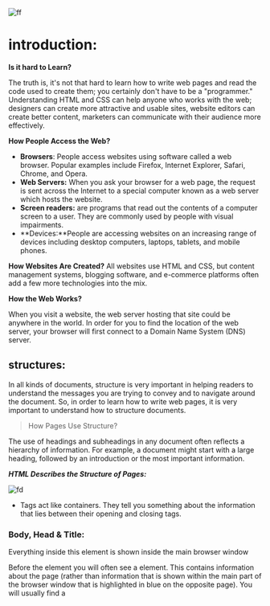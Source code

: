 ![ff](https://divbyte.com/wp-content/uploads/2019/02/html-css.png)
# introduction:
**Is it hard to Learn?**

 The truth 
is, it's not that hard to learn how 
to write web pages and read 
the code used to create them; 
you certainly don't have to be a 
"programmer."
Understanding HTML and CSS 
can help anyone who works 
with the web; designers can 
create more attractive and 
usable sites, website editors can 
create better content, marketers 
can communicate with their 
audience more effectively.

**How People 
Access the Web?**

* **Browsers**: People access websites using 
software called a web browser. 
Popular examples include 
Firefox, Internet Explorer, Safari, 
Chrome, and Opera.
* **Web Servers:**
When you ask your browser for 
a web page, the request is sent 
across the Internet to a special 
computer known as a web 
server which hosts the website.
* **Screen readers:**
 are programs 
that read out the contents of a 
computer screen to a user. They 
are commonly used by people 
with visual impairments.
* **Devices:**People are accessing websites 
on an increasing range of devices 
including desktop computers, 
laptops, tablets, and mobile 
phones.

**How Websites
Are Created?**
All websites use HTML and CSS, but content 
management systems, blogging software, and 
e-commerce platforms often add a few more 
technologies into the mix.


**How the Web Works?**

When you visit a website, the web server 
hosting that site could be anywhere in the 
world. In order for you to find the location of 
the web server, your browser will first connect 
to a Domain Name System (DNS) server.

## structures:
In all kinds of documents, structure is very important in helping 
readers to understand the messages you are trying to convey 
and to navigate around the document. So, in order to learn how 
to write web pages, it is very important to understand how to 
structure documents.
>How Pages Use 
Structure?

The use of headings and 
subheadings in any document 
often reflects a hierarchy of 
information. For example, a 
document might start with 
a large heading, followed by 
an introduction or the most 
important information.

_**HTML Describes
the Structure 
of Pages:**_

![fd](https://www.w3schools.com/htmL/img_notepad.png)

* Tags act like containers. They tell you 
something about the information that lies 
between their opening and closing tags.
 
### Body, Head & Title:
**<body>**

Everything inside this element is 
shown inside the main browser 
window

**<Head>**

Before the <body> element you 
will often see a <head> element. 
This contains information 
about the page (rather than 
information that is shown within 
the main part of the browser 
window that is highlighted in 
blue on the opposite page). 
You will usually find a <title>
element inside the <head>
element.

**<title>**

The contents of the <title>
element are either shown in the 
top of the browser, above where 
you usually type in the URL of 
the page you want to visit, or 
on the tab for that page (if your 
browser uses tabs to allow you 
to view multiple pages at the 
same time).

## Extra Markup:

* **The Evolution of HTML:**

1- HTML 4: Released 1997

2- XHTML 1.0: Released 2000

3- HTML5: Released 2000

**DOCTYPEs:**

Because there have been 
several versions of HTML, each 
web page should begin with a 
DOCTYPE declaration to tell a 
browser which version of HTML 
the page is using

<!DOCTYPE html> : in HTML5


**Comments in HTML:**
<!-- --> 
If you want to add a comment 
to your code that will not be 
visible in the user's browser, you 
can add the text between these 
characters:
<!-- comment goes here -->
It is a good idea to add 
comments to your code because, 
no matter how familiar you 
are with the page at the time 
of writing it, when you come 
back to it later (or if someone 
else needs to look at the code), 
comments will make it much 
easier to understand.

**ID Attribute:**

Every HTML element can carry 
the id attribute. It is used to 
uniquely identify that element 
from other elements on the 
page.

> <p id="pullquote">Every time I view the sea I feel 
 a calming sense of security, as if visiting my 
 ancestral home; I embark on a voyage of seeing.
</p>

**Class Attribute:**

Every HTML element can 
also carry a class attribute. 
Sometimes, rather than uniquely 
identifying one element within 
a document, you will want a 
way to identify several elements 
as being different from the 
other elements on the page. 
For example, you might have 
some paragraphs of text that 
contain information that is more 
important than others and want 
to distinguish these elements, or 
you might want to differentiate 
between links that point to other 
pages on your own site and links 
that point to external sites. 
To do this you can use the 
class attribute. Its value 
should describe the class it 
belongs to. 
><p class="important">For a one-year period from 
 November 2010, the Marugame Genichiro-Inokuma 
 Museum of Contemporary Art (MIMOCA) will host a 
 cycle of four Hiroshi Sugimoto exhibitions.</p>

 **Block Elements:**

 Some elements will always 
appear to start on a new line in 
the browser window. These are 
known as block level elements. 
> Examples of block elements are 
<h1>, <p>, <ul>, and <li>.

**Inline Elements:**

Some elements will always 
appear to continue on the 
same line as their neighbouring 
elements. These are known as 
inline elements.
> Examples of inline elements are 
<a>, <b>, <em>, and <img>

**Grouping Text & 
Elements In a Block:**

The <div> element allows you to 
group a set of elements together 
in one block-level box.
For example, you might create 
a <div> element to contain all 
of the elements for the header 
of your site (the logo and the 
navigation), or you might create 
a <div> element to contain 
comments from visitors.
In a browser, the contents of 
the <div> element will start on 
a new line, but other than this 
it will make no difference to the 
presentation of the page. 

**Grouping Text & 
Elements Inline:**

The <span> element acts like 
an inline equivalent of the <div>
element. It is used to either:
1. Contain a section of text 
where there is no other suitable 
element to differentiate it from 
its surrounding text
2. Contain a number of inline 
elements
The most common reason why 
people use <span> elements 
is so that they can control the 
appearance of the content of 
these elements using CSS.

**IFrames:**
<iframe>

An iframe is like a little window 
that has been cut into your 
page — and in that window you 
can see another page. The term 
iframe is an abbreviation of inline 
frame.
One common use of iframes 
(that you may have seen on 
various websites) is to embed 
a Google Map into a page. The 
content of the iframe can be any 
html page (either located on the 
same server or anywhere else on 
the web).

* src:

The src attribute specifies the 
URL of the page to show in the 
frame.

* height:

The height attribute specifies 
the height of the iframe in pixels.

* width:

The width attribute specifies 
the width of the iframe in pixe

* scrolling:

The scrolling attribute will 
not be supported in HTML5. In 
HTML 4 and XHTML, it indicates 
whether the iframe should 
have scrollbars or not. This is 
important if the page inside the 
iframe is larger than the space 
you have allowed for it (using the 
height and width attributes). 
Scrollbars allow the user to move 
around the frame to see more 
content. It can take one of three 
values: yes (to show scrollbars), 
no (to hide scrollbars) and auto
(to show them only if needed).

* frameborder:

The frameborder attribute will 
not be supported in HTML5. In 
HTML 4 and XHTML, it indicates 
whether the frame should have 
a border or not. A value of 0
indicates that no border should 
be shown. A value of 1 indicates 
that a border should be shown.

* seamless:

In HTML5, a new attribute 
called seamless can be applied 
to an iframe where scrollbars 
are not desired. The seamless
attribute (like some other new 
HTML5 attributes) does not 
need a value, but you will often 
see authors give it a value of 
seamless. Older browsers 
do not support the seamless
attribute.

**<meta>:**

 The <meta> tag allows you to supply all kinds of 
information about your web page.

*  Escape characters are used to include special 
characters in your pages such as <, >, and ©.
<<<<<<< HEAD

### New Html5 Layout Elements:
![ds](https://slideplayer.com/slide/12052583/69/images/7/NEW+HTML5+LAYOUT+ELEMENTS.jpg)

This example has exactly the 
same structure as seen on the 
previous page. However, many 
of the <div> elements have been 
replaced by new HTML5 layout 
elements.
For example, the header sits 
inside a new <header> element, 
the navigation in a <nav>
element, and the articles are in 
individual <article> elements.
The point of creating these 
new elements is so that web 
page authors can use them to 
help describe the structure of 
the page. For example, screen 
reader software might allow 
users to ignore headers and 
footers and get straight to 
the content. Similarly, search 
engines might place more 
weight on the content in an 
<article> element than that 
in the <header> or <footer>
elements. I think you will agree 
that it also makes the code 
easier to follow.

**Headers & Footers:**

● The main header or footer 
that appears at the top or 
bottom of every page on the 
site.

● A header or footer for an 
individual <article> or 
<section> within the pag.

**<nav>:**

The <nav> element is used to 
contain the major navigational 
blocks on the site such as the 
primary site navigation.

**<article>**

The <article> element acts as 
a container for any section of a 
page that could stand alone and 
potentially be syndicated.
This could be an individual 
article or blog entry, a comment 
or forum post, or any other 
independent piece of content.

**<aside>:**

The <aside> element has two 
purposes, depending on whether 
it is inside an <article>
element or not.
When the <aside> element 
is used inside an <article>
element, it should contain 
information that is related to the 
article but not essential to its 
overall meaning. For example, a 
pullquote or glossary might be 
considered as an aside to the 
article it relates to.

**<section>**

The <section> element groups 
related content together, and 
typically each section would 
have its own heading.
For example, on a homepage 
there may be several <section>
elements to contain different 
sections of the page, such as 
latest news, top products, and 
newsletter signup.

**<hgroup>**

The purpose of the <hgroup>
element is to group together a 
set of one or more <h1> through 
<h6> elements so that they are 
treated as one single heading. 

**<figure>**

You already met the <figure>
element in Chapter 5 when we 
looked at images. It can be used 
to contain any content that is 
referenced from the main flow of 
an article (not just images). 

> * HTML5 allows web page authors 
to place an <a> element around 
a block level element that 
contains child elements. This 
allows you to turn an entire block 
into a link.


>* Older browsers that do not 
know the new HTML5 elements 
will automatically treat them as 
inline elements. Therefore, to 
help older browsers, you should 
include the line of CSS on the 
left which states which new 
elements should be rendered as 
block-level elements.

> * To make HTML5 elements work in Internet Explorer 8 
(and older versions of IE), extra JavaScript is needed, 
which is available free from Google

>*   Older browsers that do not understand HTML5 
elements need to be told which elements are 
block-level elements.

## Process & Designe :

*  It's important to understand who your target audience 
is, why they would come to your site, what information 
they want to find and when they are likely to return.

*  Site maps allow you to plan the structure of a site.

*  Wireframes allow you to organize the information that 
will need to go on each page.

*  Design is about communication. Visual hierarchy helps 
visitors understand what you are trying to tell them.

*  You can differentiate between pieces of information 
using size, color, and style. 

*  You can use grouping and similarity to help simplify 
the information you present.

**What is the a script and how do i create one ?**
* A script is a series of instructions that the computer 
can follow in order to achieve a goal. 
* Each time the script runs, it might only use a subset of 
all the instructions. 
* Computers approach tasks in a different way than 
humans, so your instructions must let the computer 
solve the task prggrammatically. 
* To approach writing a script, break down your goal into 
a series of tasks and then work out each step needed 
to complete that task (a flowchart can help). 

**How do computers fit in with the world around them?**
* computers create models of the world using data>
* programmers can write code to say when this event occurs run that code!
* to make webpage interactive you write code that uses the browser models of web page.

**How do i write a script for a page?**
* It is best to keep JavaScript code in its own JavaScript 
file. JavaScript files are text files (like HTML pages and 
CSS style sheets), but they have the . j s extension. 

* The HTML <script> element is used in HTML pages 
to tell the browser to load the JavaScript file (rather like 
the <link> element can be used to load a CSS file). 

* If you view the source code of the page in the browser, 
the JavaScript will not have changed the HTML, 
because the script works with the model of the web 
page that the browser has created.

